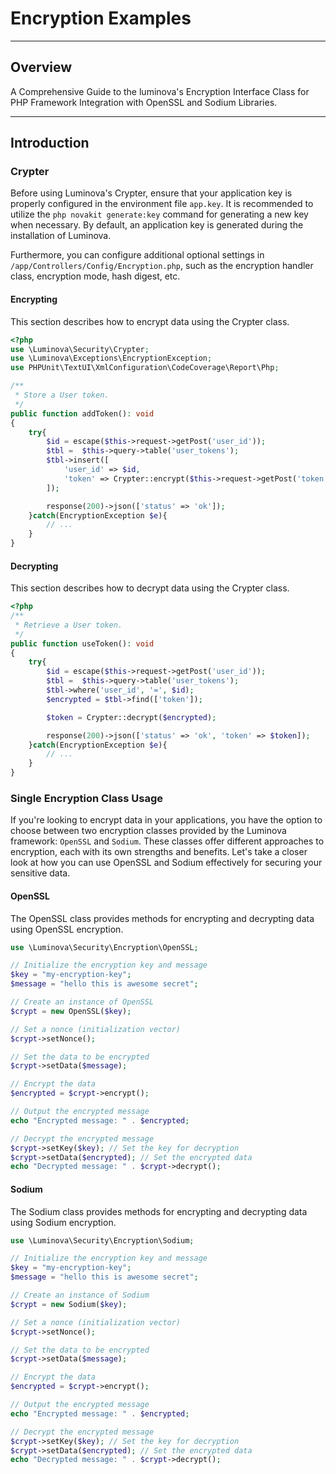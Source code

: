 # Encryption Examples

***

## Overview

A Comprehensive Guide to the luminova's Encryption Interface Class for PHP Framework Integration with OpenSSL and Sodium Libraries.

***

## Introduction

### Crypter

Before using Luminova's Crypter, ensure that your application key is properly configured in the environment file `app.key`. 
It is recommended to utilize the `php novakit generate:key` command for generating a new key when necessary. 
By default, an application key is generated during the installation of Luminova.

Furthermore, you can configure additional optional settings in `/app/Controllers/Config/Encryption.php`, such as the encryption handler class, encryption mode, hash digest, etc.

#### Encrypting

This section describes how to encrypt data using the Crypter class.

```php
<?php
use \Luminova\Security\Crypter;
use \Luminova\Exceptions\EncryptionException;
use PHPUnit\TextUI\XmlConfiguration\CodeCoverage\Report\Php;

/**
 * Store a User token.
 */
public function addToken(): void
{
	try{
		$id = escape($this->request->getPost('user_id'));
		$tbl =  $this->query->table('user_tokens');
		$tbl->insert([
			'user_id' => $id,
			'token' => Crypter::encrypt($this->request->getPost('token')),
		]);

		response(200)->json(['status' => 'ok']);
	}catch(EncryptionException $e){
		// ...
	}
}
```

#### Decrypting

This section describes how to decrypt data using the Crypter class.

```php
<?php
/**
 * Retrieve a User token.
 */
public function useToken(): void
{
	try{
		$id = escape($this->request->getPost('user_id'));
		$tbl =  $this->query->table('user_tokens');
		$tbl->where('user_id', '=', $id);
		$encrypted = $tbl->find(['token']);

		$token = Crypter::decrypt($encrypted);

		response(200)->json(['status' => 'ok', 'token' => $token]);
	}catch(EncryptionException $e){
		// ...
	}
}
```

### Single Encryption Class Usage

If you're looking to encrypt data in your applications, you have the option to choose between two encryption classes provided by the Luminova framework: `OpenSSL` and `Sodium`. 
These classes offer different approaches to encryption, each with its own strengths and benefits. Let's take a closer look at how you can use OpenSSL and Sodium effectively for securing your sensitive data.

#### OpenSSL

The OpenSSL class provides methods for encrypting and decrypting data using OpenSSL encryption.

```php 
use \Luminova\Security\Encryption\OpenSSL;

// Initialize the encryption key and message
$key = "my-encryption-key";
$message = "hello this is awesome secret";

// Create an instance of OpenSSL
$crypt = new OpenSSL($key);

// Set a nonce (initialization vector)
$crypt->setNonce();

// Set the data to be encrypted
$crypt->setData($message);

// Encrypt the data
$encrypted = $crypt->encrypt();

// Output the encrypted message
echo "Encrypted message: " . $encrypted;

// Decrypt the encrypted message
$crypt->setKey($key); // Set the key for decryption
$crypt->setData($encrypted); // Set the encrypted data
echo "Decrypted message: " . $crypt->decrypt();
```

#### Sodium

The Sodium class provides methods for encrypting and decrypting data using Sodium encryption.

```php 
use \Luminova\Security\Encryption\Sodium;

// Initialize the encryption key and message
$key = "my-encryption-key";
$message = "hello this is awesome secret";

// Create an instance of Sodium
$crypt = new Sodium($key);

// Set a nonce (initialization vector)
$crypt->setNonce();

// Set the data to be encrypted
$crypt->setData($message);

// Encrypt the data
$encrypted = $crypt->encrypt();

// Output the encrypted message
echo "Encrypted message: " . $encrypted;

// Decrypt the encrypted message
$crypt->setKey($key); // Set the key for decryption
$crypt->setData($encrypted); // Set the encrypted data
echo "Decrypted message: " . $crypt->decrypt();
```